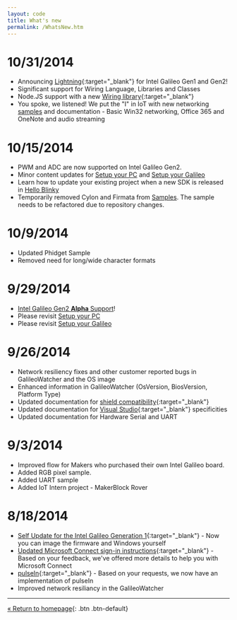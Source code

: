 ```yaml
---
layout: code
title: What's new
permalink: /WhatsNew.htm
---
```


# 10/31/2014
  * Announcing [Lightning](Lightning.htm){:target="_blank"} for Intel Galileo Gen1 and Gen2!
  * Significant support for Wiring Language, Libraries and Classes
  * Node.JS support with a new [Wiring library](https://www.npmjs.org/package/ms-iot-wiring){:target="_blank"}
  * You spoke, we listened! We put the "I" in IoT with new networking [samples](SampleApps.htm) and documentation - Basic Win32 networking, Office 365 and OneNote and audio streaming

# 10/15/2014
  * PWM and ADC are now supported on Intel Galileo Gen2.
  * Minor content updates for [Setup your PC](SetupPC.htm) and [Setup your Galileo](SetupGalileo.htm)
  * Learn how to update your existing project when a new SDK is released in [Hello Blinky](HelloBlinky.htm)
  * Temporarily removed Cylon and Firmata from [Samples](SampleApps.htm). The sample needs to be refactored due to repository changes.

# 10/9/2014
  * Updated Phidget Sample
  * Removed need for long/wide character formats

# 9/29/2014
  * [Intel Galileo Gen2 **Alpha** Support](Gen2.htm)!
  * Please revisit [Setup your PC](SetupPC.htm)
  * Please revisit [Setup your Galileo](SetupGalileo.htm)

# 9/26/2014
  * Network resiliency fixes and other customer reported bugs in GalileoWatcher and the OS image
  * Enhanced information in GalileoWatcher (OsVersion, BiosVersion, Platform Type)
  * Updated documentation for [shield compatibility](ShieldCompat.htm){:target="_blank"}
  * Updated documentation for [Visual Studio](VisualStudio.htm){:target="_blank"} specificities
  * Updated documentation for Hardware Serial and UART

# 9/3/2014
  * Improved flow for Makers who purchased their own Intel Galileo board.
  * Added RGB pixel sample.
  * Added UART sample
  * Added IoT Intern project - MakerBlock Rover
  
# 8/18/2014

  * [Self Update for the Intel Galileo Generation 1](IBoughtAGalileo.htm){:target="_blank"} - Now you can image the firmware and Windows yourself
  * [Updated Microsoft Connect sign-in instructions](SigninMSConnect.htm){:target="_blank"} - Based on your feedback, we've offered more details to help you with Microsoft Connect
  * [pulseIn](http://arduino.cc/en/Reference/PulseIn){:target="_blank"} - Based on your requests, we now have an implementation of pulseIn
  * Improved network resiliancy in the GalileoWatcher

---
[&laquo; Return to homepage](index.htm){: .btn .btn-default} 
